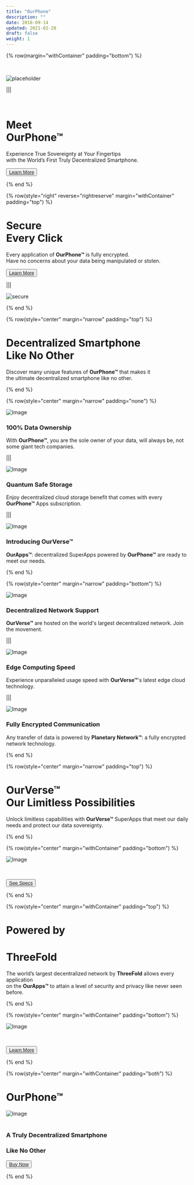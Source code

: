 ```yaml
---
title: "OurPhone"
description: ""
date: 2018-09-14
updated: 2021-02-20
draft: false
weight: 1
---
```

<div class="container mx-auto"> 
<!-- section 1 (header) -->

{% row(margin="withContainer" padding="bottom") %}

<br>

![placeholder](./img/placeholder.png#mx-auto)


|||

<br>

# Meet<br> OurPhone&trade;


Experience True Sovereignty at Your Fingertips <br>
with the World’s First Truly Decentralized Smartphone.

<button>[Learn More](/specs)</button>

{% end %}

<!-- section 2 security -->

{% row(style="right" reverse="rightreserve" margin="withContainer" padding="top") %}

# Secure<br> Every Click
 

Every application of __OurPhone&trade;__ is fully encrypted. <br>
Have no concerns about your data being manipulated or stolen.

<button>[Learn More](/technology)</button>

|||

![secure](./img/secure.png#mx-auto)

{% end %}

<!-- section 3 features title -->

{% row(style="center" margin="narrow" padding="top") %}

# Decentralized Smartphone <br> Like No Other


Discover many unique features of __OurPhone&trade;__ that makes it <br>the ultimate decentralized smartphone like no other.

{% end %}

{% row(style="center" margin="narrow" padding="none") %}

![Image](./img/data.png#sm#mx-auto)

### 100% Data Ownership
With __OurPhone&trade;__, you are the sole owner of your data, will always be, not some giant tech companies.

|||

![Image](./img/qss.png#sm#mx-auto)

### Quantum Safe Storage
Enjoy decentralized cloud storage benefit that comes with every __OurPhone&trade;__ Apps subscription.

|||

![Image](./img/ourapps.png#sm#mx-auto)
### Introducing __OurVerse&trade;__
__OurApps&trade;__: decentralized SuperApps powered by  __OurPhone&trade;__ are ready to meet our needs.

{% end %}

{% row(style="center" margin="narrow" padding="bottom") %}

![Image](./img/decentralized.png#sm#mx-auto)
### Decentralized Network Support
__OurVerse&trade;__ are hosted on the world's largest decentralized network. Join the movement.

|||

![Image](./img/edge.png#sm#mx-auto)
### Edge Computing Speed
Experience unparalleled usage speed with __OurVerse&trade;__'s latest edge cloud technology.


|||

![Image](./img/planetary.png#sm#mx-auto)
### Fully Encrypted Communication
Any transfer of data is powered by __Planetary Network&trade;__: a fully encrypted network technology.

{% end %}

<!-- section 5 apps -->

{% row(style="center" margin="narrow" padding="top") %}

# OurVerse&trade; <br> Our Limitless Possibilities

Unlock limitless capabilities with __OurVerse&trade;__ SuperApps that meet our daily needs and protect our data sovereignty.

{% end %}

{% row(style="center" margin="withContainer" padding="bottom") %}

![Image](./img/manyapps.png#mx-auto)

<br>

<button>[See Specs](/specs)</button>

{% end %}

<!-- section 5 apps -->

{% row(style="center" margin="withContainer" padding="top") %}

# Powered by
# ThreeFold

The world’s largest decentralized network by __ThreeFold__ allows every application<br> on the __OurApps&trade;__ to attain a level of security and privacy like never seen before.

{% end %}

{% row(style="center" margin="withContainer" padding="bottom") %}

![Image](./img/tf.png#mx-auto)

<br>

<button>[Learn More](/technology)</button>

{% end %}


<!-- section 6 Buy -->

{% row(style="center" margin="withContainer" padding="both") %}

# OurPhone&trade;

![Image](./img/placeholder.png#medium#mx-auto)
<br>
<br>

### __A Truly Decentralized Smartphone__ 
### __Like No Other__


<button>[Buy Now](/buynow)</button>



{% end %}

</div>